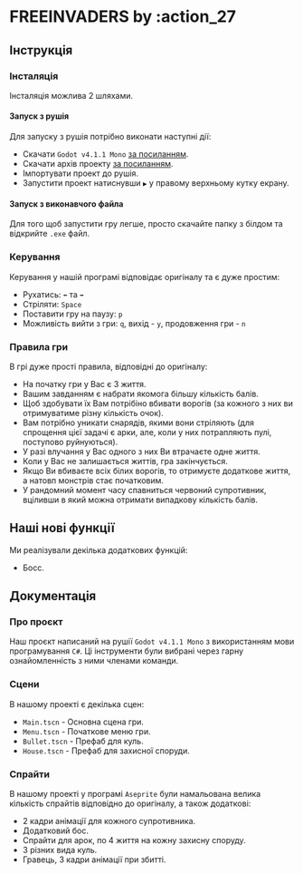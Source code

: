 ﻿# FREEINVADERS by :action_27

## Інструкція

### Інсталяція

Інсталяція можлива 2 шляхами.

#### Запуск з рушія

Для запуску з рушія потрібно виконати наступні дії:
- Скачати `Godot v4.1.1 Mono` [за посиланням](https://godotengine.org/download/archive/4.1.1-stable/).
- Скачати архів проекту [за посиланням](https://github.com/Pazzann/FreeInvaders).
- Імпортувати проект до рушія.
- Запустити проект натиснувши `▶︎` у правому верхньому кутку екрану.


#### Запуск з виконавчого файла

Для того щоб запустити гру легше, просто скачайте папку з білдом та відкрийте `.exe` файл.

### Керування

Керування у нашій програмі відповідає оригіналу та є дуже простим:
 - Рухатись: `⬅︎` та `➡︎`
 - Стріляти: `Space`
 - Поставити гру на паузу: `p`
 - Можливість вийти з гри: `q`, вихід - `y`, продовження гри - `n`

### Правила гри

В грі дуже прості правила, відповідні до оригіналу:
- На початку гри у Вас є 3 життя.
- Вашим завданням є набрати якомога більшу кількість балів.
- Щоб здобувати їх Вам потрібіно вбивати ворогів (за кожного з них ви отримуватиме різну кількість очок).
- Вам потрібно уникати снарядів, якими вони стріляють (для спрощення цієї задачі є арки, але, коли у них потрапляють пулі, поступово руйнуються).
- У разі влучання у Вас одного з них Ви втрачаєте одне життя.
- Коли у Вас не залишається життів, гра закінчується.
- Якщо Ви вбиваєте всіх білих ворогів, то отримуєте додаткове життя, а натовп монстрів стає початковим.
- У рандомний момент часу спавниться червоний супротивник, вціливши в який можна отримати випадкову кількість балів.

## Наші нові функції

Ми реалізували декілька додаткових функцій:
 - Босс.

## Документація

### Про проєкт

Наш проєкт написаний на рушії `Godot v4.1.1 Mono` з використанням мови програмування `С#`. Ці інструменти були вибрані через гарну ознайомленність з ними членами команди.

### Cцени

В нашому проекті є декілька сцен:
 - `Main.tscn` - Основна сцена гри.
 - `Menu.tscn` - Початкове меню гри.
 - `Bullet.tscn` - Префаб для куль.
 - `House.tscn` - Префаб для захисної споруди.

### Спрайти

В нашому проекті у програмі `Aseprite` були намальована велика кількість спрайтів відповідно до оригіналу, а також додаткові:
 - 2 кадри анімації для кожного супротивника.
 - Додатковий бос.
 - Спрайти для арок, по 4 життя на кожну захисну споруду.
 - 3 різних вида куль.
 - Гравець, 3 кадри анімації при збитті.
